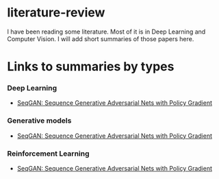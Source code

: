 # literature-review
I have been reading some literature. Most of it is in Deep Learning and Computer Vision. I will add short summaries of those papers here.

# Links to summaries by types

### Deep Learning
* [SeqGAN: Sequence Generative Adversarial Nets with Policy Gradient](SeqGAN.pdf)

### Generative models
* [SeqGAN: Sequence Generative Adversarial Nets with Policy Gradient](SeqGAN.pdf)

### Reinforcement Learning 
* [SeqGAN: Sequence Generative Adversarial Nets with Policy Gradient](SeqGAN.pdf)
